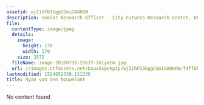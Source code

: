 ```yaml
---
assetid: wjIihFD3GggCGmiGA8KKW
description: Senior Research Officer - City Futures Research Centre, UNSW
file:
  contentType: image/jpeg
  details:
    image:
      height: 170
      width: 170
    size: 3572
  fileName: image-20160730-25637-1k1yatm.jpg
  url: //images.ctfassets.net/bsux5spekp1p/wjIihFD3GggCGmiGA8KKW/f4ffdb08dfc1b3d3eb12f1bdd0df000a/image-20160730-25637-1k1yatm.jpg
lastmodified: 1524652338.111336
title: Ryan van den Nouwelant
---
```

No content found